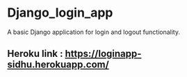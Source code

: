 # Django_login_app
A basic Django application for login and logout functionality.
## Heroku link : https://loginapp-sidhu.herokuapp.com/
